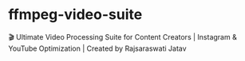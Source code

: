 # ffmpeg-video-suite
🎬 Ultimate Video Processing Suite for Content Creators | Instagram &amp; YouTube Optimization | Created by Rajsaraswati Jatav
